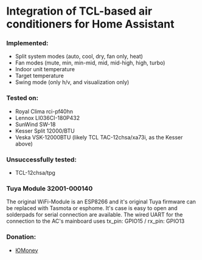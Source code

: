# Integration of TCL-based air conditioners for Home Assistant

### Implemented:
- Split system modes (auto, cool, dry, fan only, heat)
- Fan modes (mute, min, min-mid, mid, mid-high, high, turbo)
- Indoor unit temperature
- Target temperature
- Swing mode (only h/v, and visualization only)

### Tested on:
- Royal Clima rci-pf40hn
- Lennox LI036CI-180P432
- SunWind SW-18
- Kesser Split 12000/BTU
- Veska VSK-12000BTU (likely TCL TAC-12chsa/xa73i, as the Kesser above)

### Unsuccessfully tested:
- TCL-12chsa/tpg

### Tuya Module 32001-000140
The original WiFi-Module is an ESP8266 and it's original Tuya firmware can be replaced with Tasmota or esphome. It's case is easy to open and solderpads for serial connection are available. The wired UART for the connection to the AC's mainboard uses tx_pin: GPIO15 / rx_pin: GPIO13

### Donation: 
- [ЮMoney](https://yoomoney.ru/fundraise/XBIABgGlKEA.230703)
